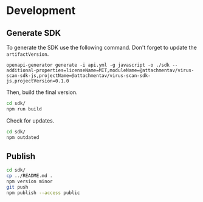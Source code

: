 # Development

## Generate SDK

To generate the SDK use the following command. Don't forget to update the `artifactVersion`.

```
openapi-generator generate -i api.yml -g javascript -o ./sdk --additional-properties=licenseName=MIT,moduleName=@attachmentav/virus-scan-sdk-js,projectName=@attachmentav/virus-scan-sdk-js,projectVersion=0.1.0
```

Then, build the final version.

```bash
cd sdk/
npm run build
```

Check for updates.

```bash
cd sdk/
npm outdated
```

## Publish

```bash
cd sdk/
cp ../README.md .
npm version minor
git push
npm publish --access public
```
